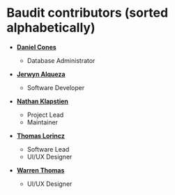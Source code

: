 Baudit contributors (sorted alphabetically)
============================================

*   **[Daniel Cones](https://github.com/dcones)**
    
    *   Database Administrator
    
*   **[Jerwyn Alqueza](https://github.com/jalqueza)**
    
    *   Software Developer

*   **[Nathan Klapstien](https://github.com/nklapste)**

    *   Project Lead
    *   Maintainer

*   **[Thomas Lorincz](https://github.com/thomaslorincz)**

    *   Software Lead
    *   UI/UX Designer
*   **[Warren Thomas](https://github.com/wlt30)**
    
    * UI/UX Designer
